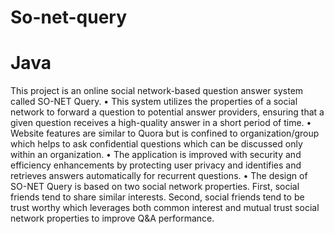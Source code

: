 # So-net-query
# Java
  
  This project is an online social network-based question answer system called SO-NET Query.
  •	This system utilizes the properties of a social network to forward a question to potential answer providers, ensuring that a given question receives a high-quality answer in a short period of time.
  •	Website features are similar to Quora but is confined to organization/group which helps to ask confidential questions which can be discussed only within an organization.
  •	The application is improved with security and efficiency enhancements by protecting user privacy and identifies and retrieves answers automatically for recurrent questions.
  •	The design of SO-NET Query is based on two social network properties. First, social friends tend to share similar interests. Second, social friends tend to be trust worthy which leverages both common interest and mutual trust social network properties to improve Q&A performance.
